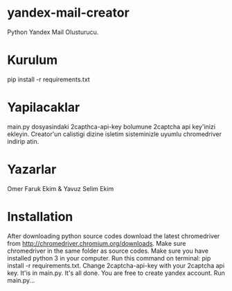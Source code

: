 # yandex-mail-creator
Python Yandex Mail Olusturucu.

# Kurulum
pip install -r requirements.txt

# Yapilacaklar
main.py dosyasindaki 2capthca-api-key bolumune 2captcha api key'inizi ekleyin. Creator'un calistigi dizine isletim sisteminizle uyumlu chromedriver indirip atin.

# Yazarlar
Omer Faruk Ekim & Yavuz Selim Ekim

# Installation
After downloading python source codes download the latest chromedriver from http://chromedriver.chromium.org/downloads. 
Make sure chromedriver in the same folder as source codes. 
Make sure you have installed python 3 in your computer. 
Run this command on terminal: pip install -r requirements.txt. 
Change 2captcha-api-key with your 2captcha api key. 
It'is in main.py. 
It's all done. You are free to create yandex account. Run main.py...
